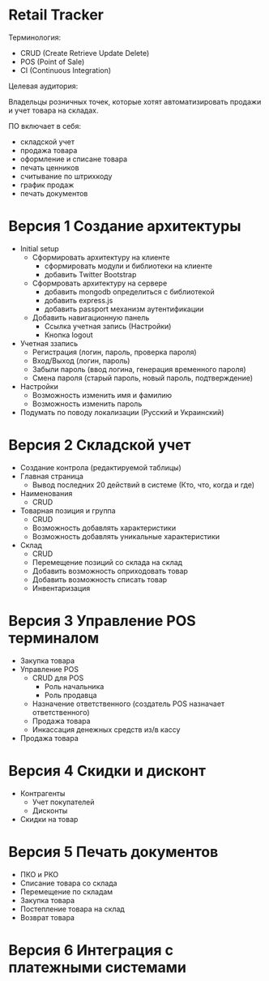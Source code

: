 Retail Tracker
=============

Терминология:

- CRUD (Create Retrieve Update Delete)
- POS (Point of Sale)
- CI (Continuous Integration)

Целевая аудитория:

Владельцы розничных точек, которые хотят автоматизировать продажи и учет товара на складах. 

ПО включает в себя:

- складской учет
- продажа товара
- оформление и списане товара
- печать ценников
- считывание по штрихкоду
- график продаж
- печать документов

# Версия 1 Создание архитектуры

- Initial setup
  - Сформировать архитектуру на клиенте
    - сформировать модули и библиотеки на клиенте
    - добавить Twitter Bootstrap
  - Сформровать архитектуру на сервере
    - добавить mongodb определиться с библиотекой
    - добавить express.js 
    - добавить passport механизм аутентификации
  - Добавить навигационную панель
    - Ссылка учетная запись (Настройки)
    - Кнопка logout
- Учетная ззапись 
  - Регистрация (логин, пароль, проверка пароля) 
  - Вход/Выход (логин, пароль)
  - Забыли пароль (ввод логина, генерация временного пароля)
  - Смена пароля (старый пароль, новый пароль, подтверждение)
- Настройки
  - Возможность изменить имя и фамилию
  - Возможность изменить пароль
- Подумать по поводу локализации (Русский и Украинский)

# Версия 2 Складской учет

- Создание контрола (редактируемой таблицы)
- Главная страница
  - Вывод последних 20 действий в системе (Кто, что, когда и где)
- Наименования
  - CRUD
- Товарная позиция и группа
  - CRUD
  - Возможность добавлять характеристики
  - Возможность добавлять уникальные характеристики
- Склад
  - CRUD
  - Перемещение позиций со склада на склад
  - Добавить возможность оприходовать товар
  - Добавить возможность списать товар
  - Инвентаризация

# Версия 3 Управление POS терминалом

- Закупка товара
- Управление POS
  - CRUD для POS
    - Роль начальника
    - Роль продавца
  - Назначение ответственного (создатель POS назначает ответственного)
  - Продажа товара
  - Инкассация денежных средств из/в кассу
- Продажа товара
  
# Версия 4 Скидки и дисконт

- Контрагенты
  - Учет покупателей
  - Дисконты
- Скидки на товар

# Версия 5 Печать документов

- ПКО и РКО
- Списание товара со склада
- Перемещение по складам
- Закупка товара
- Постепление товара на склад
- Возврат товара

# Версия 6 Интеграция с платежными системами

















